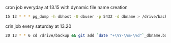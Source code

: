 
cron job everyday at 13.15 with dynamic file name creation
```bash
15 13 * * * pg_dump -h dbhost -U dbuser -p 5432 -d dbname > /drive/backup/`date "+\%Y-\%m-\%d"`_dbname.bak
```

crin job every saturday at 13.20
```bash
20 13 * * 6 cd /drive/backup && git add `date "+\%Y-\%m-\%d"`_dbname.bak && git commit -m "update db" && git push origin main
```
